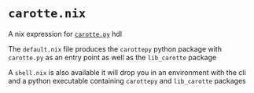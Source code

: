 # `carotte.nix`

A nix expression for [`carotte.py`](https://github.com/TWal/carotte.py) hdl

The `default.nix` file produces the `carottepy` python package with
`carotte.py` as an entry point as well as the `lib_carotte` package

A `shell.nix` is also available it will drop you in an environment with the cli
and a python executable containing `carottepy` and `lib_carotte` packages
